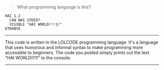 > What programming language is this?
```
HAI 1.2
  CAN HAS STDIO?
  VISIBLE "HAI WORLD!!!1!"
KTHXBYE
```

---

This code is written in the LOLCODE programming language. It's a language that uses humorous and informal syntax to make programming more accessible to beginners. The code you posted simply prints out the text "HAI WORLD!!!1!" to the console.

---